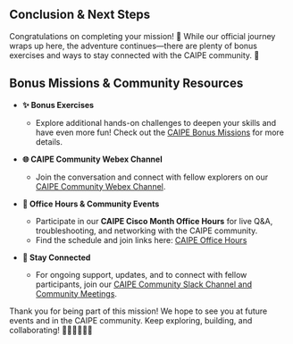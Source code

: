 ## Conclusion & Next Steps

Congratulations on completing your mission! 🚀 While our official journey wraps up here, the adventure continues—there are plenty of bonus exercises and ways to stay connected with the CAIPE community. 🌟

## Bonus Missions & Community Resources

- **✨ Bonus Exercises**
  - Explore additional hands-on challenges to deepen your skills and have even more fun! Check out the [CAIPE Bonus Missions](https://cnoe-io.github.io/ai-platform-engineering/) for more details.

- **🌐 CAIPE Community Webex Channel**
  - Join the conversation and connect with fellow explorers on our [CAIPE Community Webex Channel](https://eurl.io/#bOa9oXKAn).

- **📅 Office Hours & Community Events**
  - Participate in our **CAIPE Cisco Month Office Hours** for live Q&A, troubleshooting, and networking with the CAIPE community.
  - Find the schedule and join links here: [CAIPE Office Hours](https://cisco.sharepoint.com/sites/CAIPE/SitePages/CAIPE-Office-Hours.aspx)

- **💬 Stay Connected**
  - For ongoing support, updates, and to connect with fellow participants, join our [CAIPE Community Slack Channel and Community Meetings](https://cnoe-io.github.io/ai-platform-engineering/community/).

Thank you for being part of this mission! We hope to see you at future events and in the CAIPE community. Keep exploring, building, and collaborating! 🦸‍♂️🦸‍♀️🤖🌌
